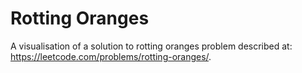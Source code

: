 # Rotting Oranges

A visualisation of a solution to rotting oranges problem described at: https://leetcode.com/problems/rotting-oranges/.  
